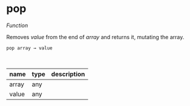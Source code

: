 # pop

_Function_

Removes _value_ from the end of _array_ and returns it, mutating the array.

<pre><code>pop array &rarr; value</code></pre>
<br>

| name | type | description |
|------|------|-------------|
|array|any||
|value|any||


